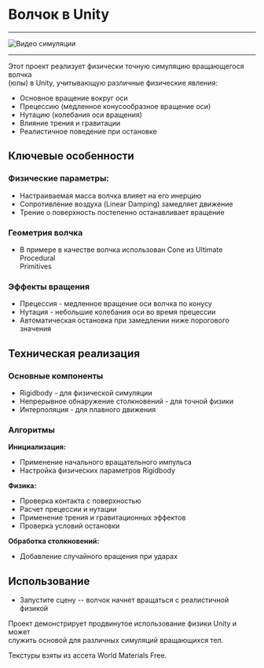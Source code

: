 # Волчок в Unity

---

![Видео симуляции](volchok.gif) 

---

Этот проект реализует физически точную симуляцию вращающегося волчка  
(юлы) в Unity, учитывающую различные физические явления:

-   Основное вращение вокруг оси  
-   Прецессию (медленное конусообразное вращение оси)  
-   Нутацию (колебания оси вращения)  
-   Влияние трения и гравитации  
-   Реалистичное поведение при остановке  

## Ключевые особенности

### Физические параметры:

-   Настраиваемая масса волчка влияет на его инерцию  
-   Сопротивление воздуха (Linear Damping) замедляет движение  
-   Трение о поверхность постепенно останавливает вращение  

### Геометрия волчка

-   В примере в качестве волчка использован Cone из Ultimate Procedural  
    Primitives  

### Эффекты вращения

-   Прецессия - медленное вращение оси волчка по конусу  
-   Нутация - небольшие колебания оси во время прецессии  
-   Автоматическая остановка при замедлении ниже порогового значения  

## Техническая реализация

### Основные компоненты

-   Rigidbody - для физической симуляции  
-   Непрерывное обнаружение столкновений - для точной физики  
-   Интерполяция - для плавного движения  

### Алгоритмы

**Инициализация:**  
-   Применение начального вращательного импульса  
-   Настройка физических параметров Rigidbody  

**Физика:**  
-   Проверка контакта с поверхностью  
-   Расчет прецессии и нутации  
-   Применение трения и гравитационных эффектов  
-   Проверка условий остановки  

**Обработка столкновений:**  
-   Добавление случайного вращения при ударах  

## Использование

-   Запустите сцену -- волчок начнет вращаться с реалистичной физикой  

Проект демонстрирует продвинутое использование физики Unity и может  
служить основой для различных симуляций вращающихся тел.  

Текстуры взяты из ассета World Materials Free.  
